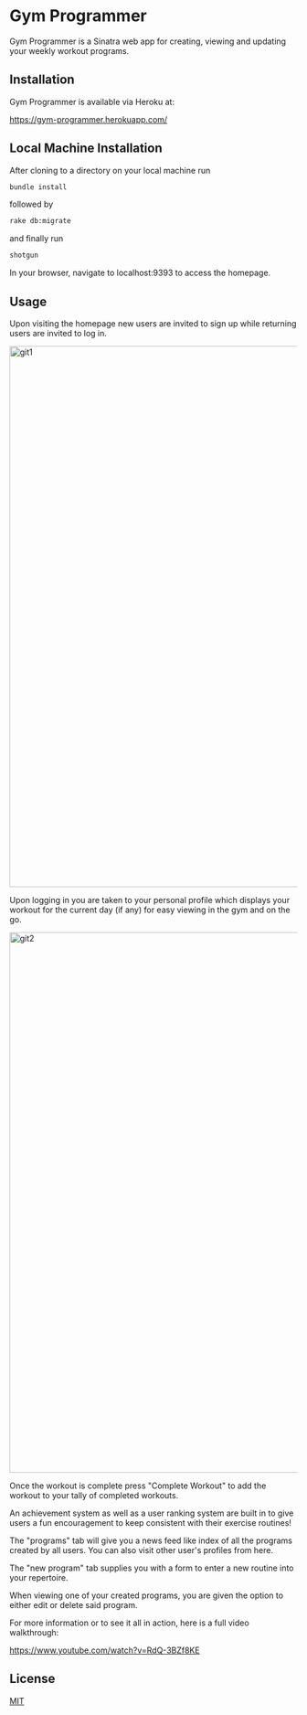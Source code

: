
# Gym Programmer

Gym Programmer is a Sinatra web app for creating, viewing and updating your weekly workout programs.

## Installation

Gym Programmer is available via Heroku at:

https://gym-programmer.herokuapp.com/

## Local Machine Installation

After cloning to a directory on your local machine run
```bash
bundle install
```
followed by 
```bash
rake db:migrate
```
and finally run
```bash
shotgun 
```
In your browser, navigate to localhost:9393 to access the homepage.

## Usage

Upon visiting the homepage new users are invited to sign up while returning users are invited to log in.

<img width="947" alt="git1" src="https://user-images.githubusercontent.com/79291960/124034591-07efbe80-d9c1-11eb-9d94-d7a347dfc689.PNG">

Upon logging in you are taken to your personal profile which displays your workout for the current day (if any) for easy viewing  in the gym and on the go.

<img width="946" alt="git2" src="https://user-images.githubusercontent.com/79291960/124034952-7e8cbc00-d9c1-11eb-8432-9211083b933a.PNG">

Once the workout is complete press "Complete Workout" to add the workout to your tally of completed workouts.

An achievement system as well as a user ranking system are built in to give users a fun encouragement to keep consistent with their exercise routines!

The "programs" tab will give you a news feed like index of all the programs created by all users. You can also visit other user's profiles from here. 

The "new program" tab supplies you with a form to enter a new routine into your repertoire. 

When viewing one of your created programs, you are given the option to either edit or delete said program.

For more information or to see it all in action, here is a full video walkthrough:

https://www.youtube.com/watch?v=RdQ-3BZf8KE


## License
[MIT](https://choosealicense.com/licenses/mit/)